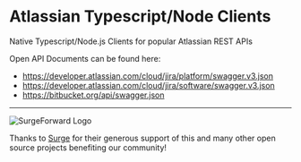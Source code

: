 # Atlassian Typescript/Node Clients
Native Typescript/Node.js Clients for popular Atlassian REST APIs

Open API Documents can be found here:

* https://developer.atlassian.com/cloud/jira/platform/swagger.v3.json
* https://developer.atlassian.com/cloud/jira/software/swagger.v3.json
* https://bitbucket.org/api/swagger.json

__________
  
![SurgeForward Logo](https://media.surgeforward.com/wp-content/uploads/2018/04/14191701/webinar_email_header.png)
  
Thanks to [Surge](https://www.surgeforward.com/) for their generous support of this and many other open source projects benefiting our community!
